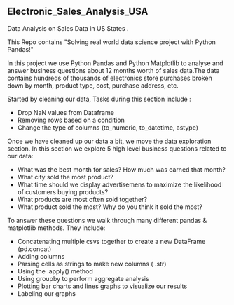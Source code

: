 ## Electronic_Sales_Analysis_USA
Data Analysis on Sales Data in US States .

This Repo contains "Solving real world data science project with Python Pandas!"

In this project we use Python Pandas and Python Matplotlib to analyse and answer business questions about 12 months worth of sales data.The data contains hundreds of thousands of electronics store purchases broken down by month, product type, cost, purchase address, etc.

Started by cleaning our data, Tasks during this section include :

* Drop NaN values from Dataframe
* Removing rows based on a condition
* Change the type of columns (to_numeric, to_datetime, astype)

Once we have cleaned up our data a bit, we move the data exploration section. In this section we explore 5 high level business questions related to our data:
* What was the best month for sales? How much was earned that month?
* What city sold the most product?
* What time should we display advertisemens to maximize the likelihood of customers buying products?
* What products are most often sold together?
* What product sold the most? Why do you think it sold the most?

To answer these questions we walk through many different pandas & matplotlib methods. 
They include:
* Concatenating multiple csvs together to create a new DataFrame (pd.concat)
* Adding columns
* Parsing cells as strings to make new columns ( .str)
* Using the .apply() method
* Using groupby to perform aggregate analysis
* Plotting bar charts and lines graphs to visualize our results
* Labeling our graphs
